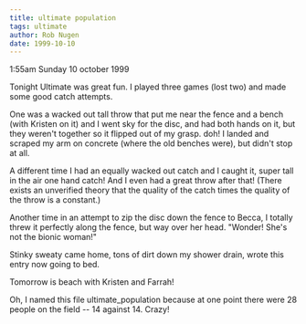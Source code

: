 ```yaml
---
title: ultimate population
tags: ultimate
author: Rob Nugen
date: 1999-10-10
---
```


<p class=date>1:55am Sunday 10 october 1999</p>

<p>Tonight Ultimate was great fun.  I played three games (lost two) and made some good catch attempts.

<p>One was a wacked out tall throw that put me near the fence and a bench (with Kristen on it) and I went sky for the disc, and had both hands on it, but they weren't together so it flipped out of my grasp.  doh!  I landed and scraped my arm on concrete (where the old benches were), but didn't stop at all.

<p>A different time I had an equally wacked out catch and I caught it, super tall in the air one hand catch!  And I even had a great throw after that!  (There exists an unverified theory that the quality of the catch times the quality of the throw is a constant.)

<p>Another time in an attempt to zip the disc down the fence to Becca, I totally threw it perfectly along the fence, but way over her head. "Wonder!  She's not the bionic woman!"

<p>Stinky sweaty came home, tons of dirt down my shower drain, wrote this entry now going to bed.

<p>Tomorrow is beach with Kristen and Farrah!

<p>Oh, I named this file ultimate_population because at one point there were 28 people on the field -- 14 against 14.  Crazy!

